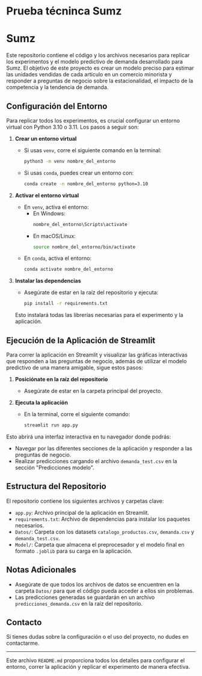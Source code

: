 # Prueba técninca Sumz

# Sumz

Este repositorio contiene el código y los archivos necesarios para replicar los experimentos y el modelo predictivo de demanda desarrollado para Sumz. El objetivo de este proyecto es crear un modelo preciso para estimar las unidades vendidas de cada artículo en un comercio minorista y responder a preguntas de negocio sobre la estacionalidad, el impacto de la competencia y la tendencia de demanda.

## Configuración del Entorno

Para replicar todos los experimentos, es crucial configurar un entorno virtual con Python 3.10 o 3.11. Los pasos a seguir son:

1. **Crear un entorno virtual**
   - Si usas `venv`, corre el siguiente comando en la terminal:
     ```bash
     python3 -m venv nombre_del_entorno
     ```
   - Si usas `conda`, puedes crear un entorno con:
     ```bash
     conda create -n nombre_del_entorno python=3.10
     ```

2. **Activar el entorno virtual**
   - En `venv`, activa el entorno:
     - En Windows:
       ```bash
       nombre_del_entorno\Scripts\activate
       ```
     - En macOS/Linux:
       ```bash
       source nombre_del_entorno/bin/activate
       ```
   - En `conda`, activa el entorno:
     ```bash
     conda activate nombre_del_entorno
     ```

3. **Instalar las dependencias**
   - Asegúrate de estar en la raíz del repositorio y ejecuta:
     ```bash
     pip install -r requirements.txt
     ```
   Esto instalará todas las librerías necesarias para el experimento y la aplicación.

## Ejecución de la Aplicación de Streamlit

Para correr la aplicación en Streamlit y visualizar las gráficas interactivas que responden a las preguntas de negocio, además de utilizar el modelo predictivo de una manera amigable, sigue estos pasos:

1. **Posiciónate en la raíz del repositorio**
   - Asegúrate de estar en la carpeta principal del proyecto.

2. **Ejecuta la aplicación**
   - En la terminal, corre el siguiente comando:
     ```bash
     streamlit run app.py
     ```

Esto abrirá una interfaz interactiva en tu navegador donde podrás:
- Navegar por las diferentes secciones de la aplicación y responder a las preguntas de negocio.
- Realizar predicciones cargando el archivo `demanda_test.csv` en la sección "Predicciones modelo".

## Estructura del Repositorio

El repositorio contiene los siguientes archivos y carpetas clave:

- `app.py`: Archivo principal de la aplicación en Streamlit.
- `requirements.txt`: Archivo de dependencias para instalar los paquetes necesarios.
- `Datos/`: Carpeta con los datasets `catalogo_productos.csv`, `demanda.csv` y `demanda_test.csv`.
- `Model/`: Carpeta que almacena el preprocesador y el modelo final en formato `.joblib` para su carga en la aplicación.

## Notas Adicionales

- Asegúrate de que todos los archivos de datos se encuentren en la carpeta `Datos/` para que el código pueda acceder a ellos sin problemas.
- Las predicciones generadas se guardarán en un archivo `predicciones_demanda.csv` en la raíz del repositorio.
  
## Contacto

Si tienes dudas sobre la configuración o el uso del proyecto, no dudes en contactarme.

---

Este archivo `README.md` proporciona todos los detalles para configurar el entorno, correr la aplicación y replicar el experimento de manera efectiva.
